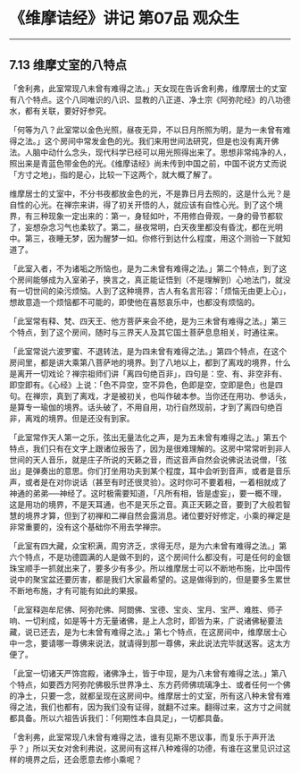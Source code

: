 # 《维摩诘经》讲记 第07品 观众生

------

## 7.13 维摩丈室的八特点

「舍利弗，此室常现八未曾有难得之法。」天女现在告诉舍利弗，维摩居士的丈室有八个特点。这个八同唯识的八识、显教的八正道、净土宗《阿弥陀经》的八功德水，都有关联，要好好参究。

「何等为八？此室常以金色光照，昼夜无异，不以日月所照为明，是为一未曾有难得之法。」这个房间中常发金色的光。我们来用世间法研究，但是也没有离开佛法。人脑中动什么念头，现代科学已经可以用光照得出来了。思想非常纯净的人，照出来是青蓝色带金色的光。《维摩诘经》尚未传到中国之前，中国不说方丈而说「方寸之地」，指的是心，比较一下这两个，就大概了解了。

维摩居士的丈室中，不分书夜都放金色的光，不是靠日月去照的，这是什么光？是自性的心光。在禅宗来讲，得了初关开悟的人，就应该有自性心光。到了这个境界，有三种现象一定出来的：第一，身轻如叶，不用修白骨观，一身的骨节都软了，妄想杂念习气也柔软了。第二，昼夜常明，白天夜里都没有昏沈，都在光明中。第三，夜睡无梦，因为醒梦一如。你修行到达什么程度，用这个测验一下就知道了。

「此室入者，不为诸垢之所恼也，是为二未曾有难得之法。」第二个特点，到了这个房间能够成为入室弟子，换言之，真正能证悟到（不是理解到）心地法门，就没有一切世间的染污烦恼。人到了这种境界，古人有名言形容：「烦恼无由更上心」，想故意造一个烦恼都不可能的，即使他在喜怒哀乐中，也都没有烦恼的。

「此室常有释、梵、四天王、他方菩萨来会不绝，是为三未曾有难得之法。」第三个特点，到了这个房间，随时与三界天人及其它国土菩萨息息相关，时通往来。

「此室常说六波罗蜜、不退转法，是为四未曾有难得之法。」第四个特点，在这个房间里，都是讲大乘第八菩萨地的境界。到了八地以上，都到了离戏的境界，什么是离开一切戏论？禅宗祖师们讲「离四句绝百非」，四句是：空、有、非空非有、即空即有。《心经》上说：「色不异空，空不异色，色即是空，空即是色」也是四句。在禅宗，真到了离戏，才是被初关，也叫作破本参。当你还在用功、参话头，是算专一瑜伽的境界。话头破了，不用自用，功行自然现前，才到了离四句绝百非，离戏的境界。但是还没有到家。

「此室常作天人第一之乐，弦出无量法化之声，是为五未曾有难得之法。」第五个特点，我们只有在文字上跟诸位报告了，因为是很难理解的。这房中常常听到非人世间的天人音乐，就是庄子所说的天籁之音，而这音声自然会说佛说法说僧，「弦出」是弹奏出的意思。你们打坐用功夫到某个程度，耳中会听到音声，或者是音乐声，或者是在对你说话（甚至有时还很灵验）。这时你可不要着相，一着相就成了神通的弟弟──神经了。这时极需要知道，「凡所有相，皆是虚妄」，要一概不理，这是用功的境界，不是天耳通，也不是天乐之音。真正天籁之音，要到了大般若智慧的境界才算，但到了初禅和二禅自然会露消息。诸位要好好修定，小乘的禅定是非常重要的，没有这个基础你不用去学禅宗。

「此室有四大藏，众宝积满，周穷济乏，求得无尽，是为六未曾有难得之法。」第六个特点，不是功德圆满的人是做不到的，这个房间什么都没有，可是任何的金银珠宝顺手一抓就出来了，要多少有多少。所以维摩居士可以不断地布施，比中国传说中的聚宝盆还要厉害，都是我们大家最希望的。这是做得到的，但是要多生累世不断地布施，才有可能有如此的果报。

「此室释迦牟尼佛、阿弥陀佛、阿閦佛、宝德、宝炎、宝月、宝严、难胜、师子响、一切利成，如是等十方无量诸佛，是上人念时，即皆为来，广说诸佛秘要法藏，说已还去，是为七未曾有难得之法。」第七个特点，在这房间中，维摩居士心中一念，要请哪一尊佛来说法，就请得到那一尊佛，来此说法完毕就送客。这太方便了。

「此室一切诸天严饰宫殿，诸佛净土，皆于中现，是为八未曾有难得之法。」第八个特点，如要西方阿弥陀佛极乐世界净土、东方药师佛琉璃净土、或者任何一个佛的净土，只要一念，就都呈现在这房间中。维摩居士的丈室，所有这八种未曾有难得之法，我们也都有，因为我们没有证得，就翻不过来。翻得过来，这方寸之间就都具备。所以六祖告诉我们：「何期性本自具足」，一切都具备。

「舍利弗，此室常现八未曾有难得之法，谁有见斯不思议事，而复乐于声开法乎？」所以天女对舍利弗说，这房间有这样八种难得的功德，有谁在这里见识过这样的境界之后，还会愿意去修小乘呢？

